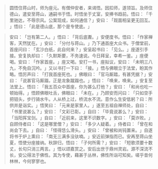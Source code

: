 
> 圆悟住蒋山时，师为座元。有僧仲安者，来谒悟。因扣师，遂领旨。及师住德山，遣安至蒋山，通嗣书于悟。时悟坐于丈室，安捧书趋前。悟曰：​「千里驰达，不辱宗风。公案现成，如何通信？​」安曰：​「觌面相呈更无回互。​」悟曰：​「此是德山底，那个是专使底。​」

> 安曰：​「岂有第二人。​」悟曰：​「背后底聻。​」安便度书。悟曰：​「作家禅客，天然犹在。​」安曰：​「分付与蒋山。​」乃下通首座大众书。于僧堂前，首座问曰：​「玄沙白纸，此自何来？​」安呈起书曰：​「见么。​」座遂引手接。安复执却曰：​「久默斯要，不务速说。今日拜呈，幸希一鉴。​」座便喝。安曰：​「作家首座。​」座又喝。安打一书，座拟议，安曰：​「未明三八九，不免自沉吟。​」又以书打一下曰：​「接。​」悟与佛眼立于法堂，盼其作略。悟厉声曰：​「打我首座死也。​」佛眼曰：​「官马厮踏，有甚凭据？​」安曰：​「说甚官马厮蹋，正是龙象蹴蹋也。​」悟曰：​「唤来，唤来。​」安复至法堂上。悟曰：​「我五百众中首座，你为甚么打他？​」安曰：​「和尚也吃一顿始得。​」悟顾佛眼吐舌，佛眼曰：​「未在。​」乃顾安而问曰：​「只如空手把钼头，步行骑水牛。人从桥上过，桥流水不流。意作么生安低躬？曰：所供并是诣实。​」悟笑曰：​「元来是家里人。​」遂至五祖自禅师处，自曰：​「书里说甚么？​」安曰：​「文彩已彰。​」自曰：​「毕竟说甚么？​」安曰：​「当阳挥宝剑。​」自曰：​「近前来，这里不识数字。​」安曰：​「莫诈败。​」自顾侍者曰：​「这是哪里僧？​」安曰：​「多少人疑着。​」侍者曰：​「曾在和尚会下去。​」自曰：​「怪得恁么滑头。​」安曰：​「曾被和尚钝置来。​」自遂将书于炉上熏曰：​「南无三满多没驮喃。​」安近前弹指而已。安再至蒋山坐夏，悟使分座接纳。秋辞归，悟曰：​「子何所需？​」安曰：​「短歌须要十数丈，长句只消三两言。​」悟以颂嘉赏之。安后出世于鼎州灵岩。源不深流不长，安公得法于佛性。其为专使，藉甚于丛林，佛性所诣可知矣。嗟乎昔何林林，今何寥寥也。
